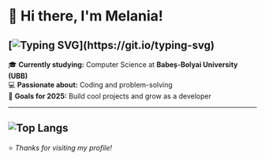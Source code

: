 # 👋 Hi there, I'm Melania!
[![Typing SVG](https://readme-typing-svg.demolab.com?font=Fira+Code&size=17&pause=1000&color=F771E6&width=435&lines=Thanks+for+checking+out+my+GitHub+projects!)](https://git.io/typing-svg)
---

🎓 **Currently studying:** Computer Science at **Babeș-Bolyai University (UBB)**  
💻 **Passionate about:** Coding and problem-solving  
🌱 **Goals for 2025:** Build cool projects and grow as a developer   

---
![Top Langs](https://github-readme-stats.vercel.app/api/top-langs/?username=anuraghazra&layout=compact)
---

⭐️ *Thanks for visiting my profile!*
